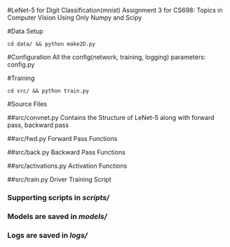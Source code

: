 #LeNet-5 for Digit Classification(mnist)
Assignment 3 for CS698: Topics in Computer Vision
Using Only Numpy and Scipy

#Data Setup
```
cd data/ && python make2D.py 
```

#Configuration
All the config(network, training, logging) parameters: config.py

#Training
```
cd src/ && python train.py
```

#Source Files

##src/convnet.py
Contains the Structure of LeNet-5 along with forward pass, backward pass

##src/fwd.py
Forward Pass Functions

##src/back.py
Backward Pass Functions

##src/activations.py
Activation Functions

##src/train.py
Driver Training Script

### Supporting scripts in _scripts/_
### Models are saved in _models/_
### Logs are saved in _logs/_
